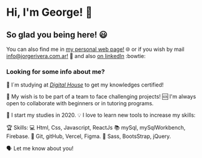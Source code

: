# Hi, I'm George! :wave:

## So glad you being here!  :smiley:


You can also find me in [my personal web page!](https://www.jorgerivera.com.ar) :globe_with_meridians:  or if you wish by mail [info@jorgerivera.com.ar!](mailto:info@jorgerivera.com.ar) :email:  and also [on linkedIn](https://www.linkedin.com/in/jorge-rivera-frontend/) :bowtie:


### Looking for some info about me?

:muscle: I´m studying at *[Digital House](https://www.digitalhouse.com/ar/productos/programacion/certified-tech-developer)* to get my knowledges certified! 

:confetti_ball: My wish is to be part of a team to face challenging projects! :sos: I'm always open to collaborate with beginners or in tutoring programs.

:baby: I start my studies in 2020. :bulb: I love to learn new tools to increase my skills: 

🏆  Skills: :computer: Html, Css, Javascript, ReactJs :books: mySql, mySqlWorkbench, Firebase. :wrench: Git, gitHub, Vercel, Figma. :art: Sass, BootsStrap, jQuery.

🗣️ Let me know about you!

